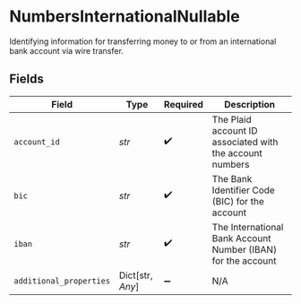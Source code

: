 # NumbersInternationalNullable

Identifying information for transferring money to or from an international bank account via wire transfer.


## Fields

| Field                                                        | Type                                                         | Required                                                     | Description                                                  |
| ------------------------------------------------------------ | ------------------------------------------------------------ | ------------------------------------------------------------ | ------------------------------------------------------------ |
| `account_id`                                                 | *str*                                                        | :heavy_check_mark:                                           | The Plaid account ID associated with the account numbers     |
| `bic`                                                        | *str*                                                        | :heavy_check_mark:                                           | The Bank Identifier Code (BIC) for the account               |
| `iban`                                                       | *str*                                                        | :heavy_check_mark:                                           | The International Bank Account Number (IBAN) for the account |
| `additional_properties`                                      | Dict[str, *Any*]                                             | :heavy_minus_sign:                                           | N/A                                                          |